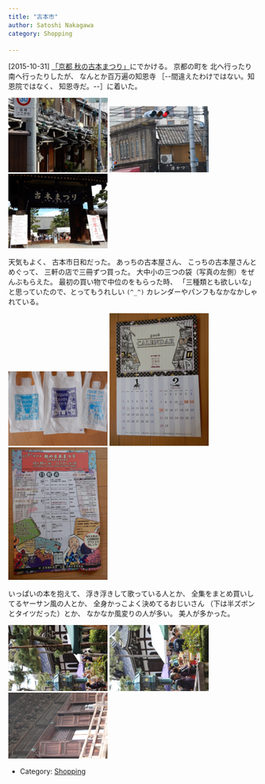 ```yaml
---
title: "古本市"
author: Satoshi Nakagawa
category: Shopping

---
```


[2015-10-31]  [「京都 秋の古本まつり」](http://www1.kcn.ne.jp/~kosho/koshoken/event.html)にでかける。
京都の町を
北へ行ったり南へ行ったりしたが、
なんとか百万遍の知恩寺
［--間違えたわけではない。知恩院ではなく、
知恩寺だ。--］に着いた。

<a href=/pict/2015-10-31-kyoto-1.jpg><img src="/pict/2015-10-31-kyoto-1.jpg" alt="京都の風景" width="200"/></a>
<a href=/pict/2015-10-31-kyoto-2.jpg><img src="/pict/2015-10-31-kyoto-2.jpg" alt="" width="200"/></a>
<a href=/pict/2015-10-31-furuhon-1.jpg><img src="/pict/2015-10-31-furuhon-1.jpg" alt="知恩寺の門" width="200"/></a>

 天気もよく、
古本市日和だった。
あっちの古本屋さん、
こっちの古本屋さんとめぐって、
三軒の店で三冊ずつ買った。
大中小の三つの袋（写真の左側）をぜんぶもらえた。
最初の買い物で中位のをもらった時、
「三種類とも欲しいな」と思っていたので、とってもうれしい `(^_^)`
カレンダーやパンフもなかなかしゃれている。

<a href=/pict/2015-10-31-bag.jpg><img src="/pict/2015-10-31-bag.jpg" alt="プラスチックバッグ" width="200"/></a>
<a href=/pict/2015-10-31-calendar.jpg><img src="/pict/2015-10-31-calendar.jpg" alt="カレンダー" width="200"/></a>
<a href=/pict/2015-10-31-flyer.jpg><img src="/pict/2015-10-31-flyer.jpg" alt="パンフ" width="200"/></a>

<!--more-->

 いっぱいの本を抱えて、
浮き浮きして歌っている人とか、
全集をまとめ買いしてるヤーサン風の人とか、
全身かっこよく決めてるおじいさん
（下は半ズボンとタイツだった）とか、
なかなか風変りの人が多い。
美人が多かった。

<a href=/pict/2015-10-31-furuhon-2.jpg><img src="/pict/2015-10-31-furuhon-2.jpg" alt="" width="200"/></a>
<a href=/pict/2015-10-31-furuhon-4.jpg><img src="/pict/2015-10-31-furuhon-4.jpg" alt="" width="200"/></a>
<a href=/pict/2015-10-31-furuhon-3.jpg><img src="/pict/2015-10-31-furuhon-3.jpg" alt="" width="200"/></a>

- Category: [Shopping](/categories.html#Shopping)

